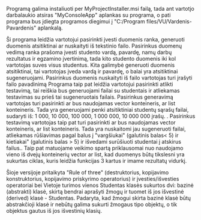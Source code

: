 Programą galima instaliuoti per MyProjectInstaller.msi failą, tada ant vartotjo darbalaukio atsiras "MyConsoleApp" aplankas su programa, o pati programa bus įdiegta programos diegimui į "C:/Program files/VU/Vardenis-Pavardenis" aplankalą.

Ši programa leidžia vartotojui pasirinkti įvesti duomenis ranka, generuoti duomenis atsitiktinai ar nuskaityti iš tekstinio failo. Pasirinkus duomenų vedimą ranka prašoma įvesti studento vardą, pavardę, namų darbų rezultatus ir egzamino įvertinimą, tada kito studento duomenis iki kol vartotojas suves visus studentus. Kita galimybė generuoti duomenis atsitiktinai, tai vartotojas įveda vardą ir pavardę, o balai yra atsitiktinai sugeneruojami. Pasirinkus duomenis nuskaityti iš failo vartotojas turi įrašyti failo pavadinimą Programa taip pat leidžia vartotojui pasirinkti atlikti testavimą, tai reiškia bus generuojami failai su studentais ir atliekamas testavimas su prieš tai sugeneruotais failais. Pasirinkus generavimą vartotojas turi pasirinkti ar bus naudojamas vector konteineris, ar list konteineris. Tada yra generuojami penki atsitiktiniai studentų sąrašų failai, sudaryti iš: 1 000, 10 000, 100 000, 1 000 000, 10 000 000 įrašų. . Pasirinkus testavimą vartotojas taip pat turi pasirinkti ar bus naudojamas vector konteineris, ar list konteineris. Tada yra nuskaitomi jau sugeneruoti failai, atliekamas rūšiavimas pagal balus į "vargšiukai" (galutinis balas< 5) ir kietiakai" (galutinis balas > 5) ir išvedami surūšiuoti studentai į atskirus failus.. Taip pat matuojame veikimo spartą priklausomai nuo naudojamo vieno iš dvejų konteinerių vector ar list, kad duomenys būtų tikslesni yra sukurtas ciklas, kuris leidžia funkcijas 3 kartus ir imame rezultatų vidurkį.

Šioje versijoje pritaikyta "Rule of three" (destruktorius, kopijavimo konstruktorius, kopijavimo priskyrimo operatorius) ir įvesties/išvesties operatoriai bei Vietoje turimos vienos Studentas klasės sukurtos dvi: bazinė (abstrakti) klasė, skirtą bendrai aprašyti žmogų ir tuomet iš jos išvestinė (derived) klasė - Studentas. Padaryta, kad žmogui skirta bazinė klasė būtų abstrakčioji klasė ir nebūtų galima sukurti žmogaus tipo objektų, o tik objektus gautus iš jos išvestinių klasių.
